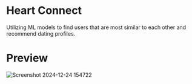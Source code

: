# Heart Connect
Utilizing ML models to find users that are most similar to each other and recommend dating profiles.

# Preview
![Screenshot 2024-12-24 154722](https://github.com/user-attachments/assets/8ed315cd-7b14-4b88-bda6-0cd541d85f51)
